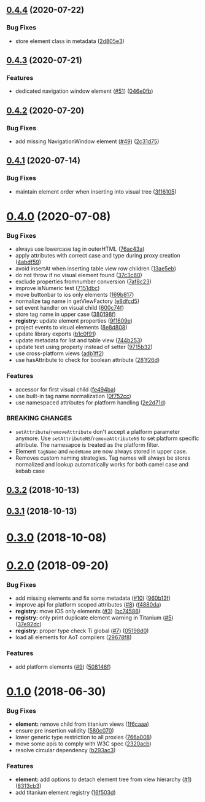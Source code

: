## [0.4.4](https://github.com/appcelerator/titanium-vdom/compare/0.4.3...0.4.4) (2020-07-22)


### Bug Fixes

* store element class in metadata ([2d805e3](https://github.com/appcelerator/titanium-vdom/commit/2d805e3a090e7bfc6fdfb1df1ad868e685117583))


## [0.4.3](https://github.com/appcelerator/titanium-vdom/compare/0.4.2...0.4.3) (2020-07-21)


### Features

* dedicated navigation window element ([#51](https://github.com/appcelerator/titanium-vdom/issues/51)) ([046e0fb](https://github.com/appcelerator/titanium-vdom/commit/046e0fb02c8e0aecbdd30edeb91fe839b3ea93f9))


## [0.4.2](https://github.com/appcelerator/titanium-vdom/compare/0.4.1...0.4.2) (2020-07-20)


### Bug Fixes

* add missing NavigationWindow element ([#49](https://github.com/appcelerator/titanium-vdom/issues/49)) ([2c31d75](https://github.com/appcelerator/titanium-vdom/commit/2c31d75e294d642ecdad377447a55f0eecd45269))


## [0.4.1](https://github.com/appcelerator/titanium-vdom/compare/0.4.0...0.4.1) (2020-07-14)


### Bug Fixes

* maintain element order when inserting into visual tree ([3f16105](https://github.com/appcelerator/titanium-vdom/commit/3f161054939d6abfd6552d7e66bae4d0c5ccd584))


# [0.4.0](https://github.com/appcelerator/titanium-vdom/compare/0.3.2...0.4.0) (2020-07-08)


### Bug Fixes

* always use lowercase tag in outerHTML ([76ac43a](https://github.com/appcelerator/titanium-vdom/commit/76ac43ac6f4385ee5accc154d147136dda4c3c64))
* apply attributes with correct case and type during proxy creation ([4abdf59](https://github.com/appcelerator/titanium-vdom/commit/4abdf592451cc354edca6ea97cb3d262dab2bfed))
* avoid insertAt when inserting table view row children ([13ae5eb](https://github.com/appcelerator/titanium-vdom/commit/13ae5eb18eea345beb5da5ef57968625e264fd44))
* do not throw if no visual element found ([37c3c60](https://github.com/appcelerator/titanium-vdom/commit/37c3c6089d476997f8f7626a51b546198ebe67ef))
* exclude properties fromnumber conversion ([7af8c23](https://github.com/appcelerator/titanium-vdom/commit/7af8c23a80bc32e9cb4f92d3310f2555848e7da4))
* improve isNumeric test ([7151dbc](https://github.com/appcelerator/titanium-vdom/commit/7151dbc01aebc531201d2e9ff5848ca0eaf14eb8))
* move buttonbar to ios only elements ([169b817](https://github.com/appcelerator/titanium-vdom/commit/169b81755a15a87159974a230b03a652f2829897))
* normalize tag name in getViewFactory ([e8dfcd5](https://github.com/appcelerator/titanium-vdom/commit/e8dfcd51def21ea348baeb87a3fac891500debc0))
* set event handler on visual child ([600c74f](https://github.com/appcelerator/titanium-vdom/commit/600c74f6c7cf453b07942ac1b0eff461bc20b0eb))
* store tag name in upper case ([380198f](https://github.com/appcelerator/titanium-vdom/commit/380198f8fc1ab1c14a2557fe149447f9a70343af))
* **registry:** update element properties ([9f1609e](https://github.com/appcelerator/titanium-vdom/commit/9f1609e10643b640fede10976762b270a7f5e52c))
* project events to visual elements ([8e8d808](https://github.com/appcelerator/titanium-vdom/commit/8e8d80831089862ba976b82017eb6173a4017271))
* update library exports ([b1c0f91](https://github.com/appcelerator/titanium-vdom/commit/b1c0f91c885ca54146b80874b3f68be01641c40a))
* update metadata for list and table view ([744b253](https://github.com/appcelerator/titanium-vdom/commit/744b253560fbd216f67de13d178e9a688b1ba0c4))
* update text using property instead of setter ([9715b32](https://github.com/appcelerator/titanium-vdom/commit/9715b329cea4cbb9be855e6eab7a35ded5e64bd9))
* use cross-platform views ([adb1ff2](https://github.com/appcelerator/titanium-vdom/commit/adb1ff2367d340cb4a2218f45b178943ecd8c9b8))
* use hasAttribute to check for boolean attribute ([281f26d](https://github.com/appcelerator/titanium-vdom/commit/281f26d479f9a35155a3efd54f6ac577ae0f2ca8))


### Features

* accessor for first visual child ([fe494ba](https://github.com/appcelerator/titanium-vdom/commit/fe494ba0ab70630fad8192173f5ab771ea5ffab7))
* use built-in tag name normalization ([0f752cc](https://github.com/appcelerator/titanium-vdom/commit/0f752cc517ab1ce803dfaa59ada3f810979d5a9c))
* use namespaced attributes for platform handling ([2e2d71d](https://github.com/appcelerator/titanium-vdom/commit/2e2d71db52b927f98f5346a1f5a2d906778fc1d1))


### BREAKING CHANGES

* `setAttribute`/`removeAttribute` don't accept a platform parameter anymore. Use `setAttributeNS`/`removeAttributeNS` to set platform specific attribute. The namesapce is treated as the platform filter.
* Element `tagName` and `nodeName` are now always stored in upper case.
* Removes custom naming strategies. Tag names will always be stores normalized and lookup automatically works for both camel case and kebab case



## [0.3.2](https://github.com/appcelerator/titanium-vdom/compare/0.3.1...0.3.2) (2018-10-13)



## [0.3.1](https://github.com/appcelerator/titanium-vdom/compare/0.3.0...0.3.1) (2018-10-13)



# [0.3.0](https://github.com/appcelerator/titanium-vdom/compare/0.2.0...0.3.0) (2018-10-08)



# [0.2.0](https://github.com/appcelerator/titanium-vdom/compare/0.1.0...0.2.0) (2018-09-20)


### Bug Fixes

* add missing elements and fix some metadata ([#10](https://github.com/appcelerator/titanium-vdom/issues/10)) ([960b13f](https://github.com/appcelerator/titanium-vdom/commit/960b13fc21d298b9bacdef37cd3d2f6c9ed75018))
* improve api for platform scoped attributes ([#8](https://github.com/appcelerator/titanium-vdom/issues/8)) ([f4880da](https://github.com/appcelerator/titanium-vdom/commit/f4880da221555a0109e5d6668e100870c75f0c77))
* **registry:** move iOS only elements ([#3](https://github.com/appcelerator/titanium-vdom/issues/3)) ([bc74586](https://github.com/appcelerator/titanium-vdom/commit/bc745860654a73f49885597d937e0c958e7431f7))
* **registry:** only print duplicate element warning in Titanium ([#5](https://github.com/appcelerator/titanium-vdom/issues/5)) ([37e92dc](https://github.com/appcelerator/titanium-vdom/commit/37e92dc3a9e9f647d47189db35ffc7b0501718e3))
* **registry:** proper type check Ti global ([#7](https://github.com/appcelerator/titanium-vdom/issues/7)) ([05198d0](https://github.com/appcelerator/titanium-vdom/commit/05198d0d0a7f32ddad6352f290f960ef31792710))
* load all elements for AoT compilers ([29678f8](https://github.com/appcelerator/titanium-vdom/commit/29678f831234307a3718fe40a90048cf96901e6a))


### Features

* add platform elements ([#9](https://github.com/appcelerator/titanium-vdom/issues/9)) ([508146f](https://github.com/appcelerator/titanium-vdom/commit/508146fc020aa376f49d878d626bae4411d2276c))



# [0.1.0](https://github.com/appcelerator/titanium-vdom/compare/b293ac3321afed285994f1463b19a17f54d7bc2a...0.1.0) (2018-06-30)


### Bug Fixes

* **element:** remove child from titanium views ([1f6caaa](https://github.com/appcelerator/titanium-vdom/commit/1f6caaa20a6b9e8a3a361f9b19bfa122b7e8feac))
* ensure pre insertion validity ([580c070](https://github.com/appcelerator/titanium-vdom/commit/580c0708aeb0b756da6366e4d9867c488b6dba00))
* lower generic type restriction to all proxies ([766a008](https://github.com/appcelerator/titanium-vdom/commit/766a00845d1c29d8f523bf404e3907b56443083d))
* move some apis to comply with W3C spec ([2320acb](https://github.com/appcelerator/titanium-vdom/commit/2320acb6c558251c091878fdb980dc8158ce7fbe))
* resolve circular dependency ([b293ac3](https://github.com/appcelerator/titanium-vdom/commit/b293ac3321afed285994f1463b19a17f54d7bc2a))


### Features

* **element:** add options to detach element tree from view hierarchy ([#1](https://github.com/appcelerator/titanium-vdom/issues/1)) ([8313cb3](https://github.com/appcelerator/titanium-vdom/commit/8313cb30bef4155368bdde120d6f4ea7cd6cdb67))
* add titanium element registry ([16f503d](https://github.com/appcelerator/titanium-vdom/commit/16f503d8ab7239b54574906baf02acbad8c26963))


